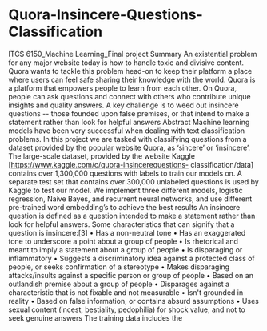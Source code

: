 # Quora-Insincere-Questions-Classification
ITCS 6150_Machine Learning_Final project
Summary
An existential problem for any major website today is how to handle toxic and divisive
content. Quora wants to tackle this problem head-on to keep their platform a place
where users can feel safe sharing their knowledge with the world.
Quora is a platform that empowers people to learn from each other. On Quora, people
can ask questions and connect with others who contribute unique insights and quality
answers. A key challenge is to weed out insincere questions -- those founded upon false
premises, or that intend to make a statement rather than look for helpful answers
Abstract
Machine learning models have been very successful when dealing with text classification
problems. In this project we are tasked with classifying questions from a dataset
provided by the popular website Quora, as ‘sincere’ or ‘insincere’. The large-scale
dataset, provided by the website Kaggle [https://www.kaggle.com/c/quora-insincerequestions-
classification/data] contains over 1,300,000 questions with labels to train our
models on. A separate test set that contains over 300,000 unlabeled questions is used by
Kaggle to test our model. We implement three different models, logistic regression, Naive
Bayes, and recurrent neural networks, and use different pre-trained word embedding’s
to achieve the best results
An insincere question is defined as a question intended to make a statement rather than
look for helpful answers. Some characteristics that can signify that a question is
insincere:[3]
• Has a non-neutral tone
• Has an exaggerated tone to underscore a point about a group of people
• Is rhetorical and meant to imply a statement about a group of people
• Is disparaging or inflammatory
• Suggests a discriminatory idea against a protected class of people, or seeks
confirmation of a stereotype
• Makes disparaging attacks/insults against a specific person or group of people
• Based on an outlandish premise about a group of people
• Disparages against a characteristic that is not fixable and not measurable
• Isn't grounded in reality
• Based on false information, or contains absurd assumptions
• Uses sexual content (incest, bestiality, pedophilia) for shock value, and not to
seek genuine answers
The training data includes the
